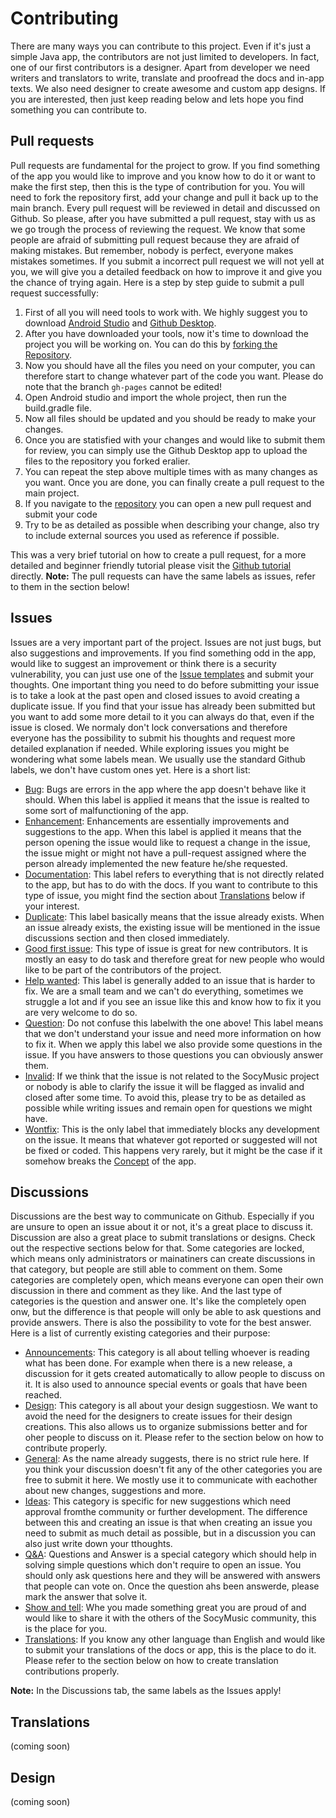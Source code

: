 # Contributing
There are many ways you can contribute to this project. Even if it's just a simple Java app, the contributors are not just limited to developers. In fact, one of our first contributors is a designer.
Apart from developer we need writers and translators to write, translate and proofread the docs and in-app texts. We also need designer to create awesome and custom app designs.
If you are interested, then just keep reading below and lets hope you find something you can contribute to.

## Pull requests
Pull requests are fundamental for the project to grow. If you find something of the app you would like to improve and you know how to do it or want to make the first step, then this is the type of contribution for you.
You will need to fork the repository first, add your change and pull it back up to the main branch.
Every pull request will be reviewed in detail and discussed on Github. So please, after you have submitted a pull request, stay with us as we go trough the process of reviewing the request.
We know that some people are afraid of submitting pull request because they are afraid of making mistakes. But remember, nobody is perfect, everyone makes mistakes sometimes. If you submit a incorrect pull request we will not yell at you, we will give you a detailed feedback on how to improve it and give you the chance of trying again.
Here is a step by step guide to submit a pull request successfully:
1. First of all you will need tools to work with. We highly suggest you to download [Android Studio](https://developer.android.com/studio/install) and [Github Desktop](https://desktop.github.com/).
2. After you have downloaded your tools, now it's time to download the project you will be working on. You can do this by [forking the Repository](https://docs.github.com/en/get-started/quickstart/fork-a-repo).
3. Now you should have all the files you need on your computer, you can therefore start to change whatever part of the code you want. Please do note that the branch `gh-pages` cannot be edited!
4. Open Android studio and import the whole project, then run the build.gradle file.
5. Now all files should be updated and you should be ready to make your changes.
6. Once you are statisfied with your changes and would like to submit them for review, you can simply use the Github Desktop app to upload the files to the repository you forked eralier.
7. You can repeat the step above multiple times with as many changes as you want. Once you are done, you can finally create a pull request to the main project. 
8. If you navigate to the [repository](https://github.com/Benji377/SocyMusic/pulls) you can open a new pull request and submit your code
9. Try to be as detailed as possible when describing your change, also try to include external sources you used as reference if possible.

This was a very brief tutorial on how to create a pull request, for a more detailed and beginner friendly tutorial please visit the [Github tutorial](https://docs.github.com/en/github/collaborating-with-pull-requests/proposing-changes-to-your-work-with-pull-requests/creating-a-pull-request) directly.
**Note:** The pull requests can have the same labels as issues, refer to them in the section below!

## Issues
Issues are a very important part of the project. Issues are not just bugs, but also suggestions and improvements.
If you find something odd in the app, would like to suggest an improvement or think there is a security vulnerability, you can just use one of the [Issue templates](https://github.com/Benji377/SocyMusic/issues/new/choose) and submit your thoughts.
One important thing you need to do before submitting your issue is to take a look at the past open and closed issues to avoid creating a duplicate issue. If you find that your issue has already been submitted but you want to add some more detail to it you can always do that, even if the issue is closed. We normaly don't lock conversations and therefore everyone has the possibility to submit his thoughts and request more detailed explanation if needed.
While exploring issues you might be wondering what some labels mean. We usually use the standard Github labels, we don't have custom ones yet.
Here is a short list:
- [Bug](https://github.com/Benji377/SocyMusic/issues?q=is%3Aopen+is%3Aissue+label%3Abug): Bugs are errors in the app where the app doesn't behave like it should. When this label is applied it means that the issue is realted to some sort of malfunctioning of the app.
- [Enhancement](https://github.com/Benji377/SocyMusic/issues?q=is%3Aopen+is%3Aissue+label%3Aenhancement): Enhancements are essentially improvements and suggestions to the app. When this label is applied it means that the person opening the issue would like to request a change in the issue, the issue might or might not have a pull-request assigned where the person already implemented the new feature he/she requested.
- [Documentation](https://github.com/Benji377/SocyMusic/issues?q=is%3Aopen+is%3Aissue+label%3Adocumentation): This label refers to everything that is not directly related to the app, but has to do with the docs. If you want to contribute to this type of issue, you might find the section about [Translations](#translations) below if your interest.
- [Duplicate](https://github.com/Benji377/SocyMusic/issues?q=is%3Aopen+is%3Aissue+label%3Aduplicate): This label basically means that the issue already exists. When an issue already exists, the existing issue will be mentioned in the issue discussions section and then closed immediately.
- [Good first issue](https://github.com/Benji377/SocyMusic/issues?q=is%3Aopen+is%3Aissue+label%3A%22good+first+issue%22): This type of issue is great for new contributors. It is mostly an easy to do task and therefore great for new people who would like to be part of the contributors of the project.
- [Help wanted](https://github.com/Benji377/SocyMusic/issues?q=is%3Aopen+is%3Aissue+label%3A%22help+wanted%22): This label is generally added to an issue that is harder to fix. We are a small team and we can't do everything, sometimes we struggle a lot and if you see an issue like this and know how to fix it you are very welcome to do so.
- [Question](https://github.com/Benji377/SocyMusic/issues?q=is%3Aopen+is%3Aissue+label%3Aquestion): Do not confuse this labelwith the one above! This label means that we don't understand your issue and need more information on how to fix it. When we apply this label we also provide some questions in the issue. If you have answers to those questions you can obviously answer them.
- [Invalid](https://github.com/Benji377/SocyMusic/issues?q=is%3Aopen+is%3Aissue+label%3Ainvalid): If we think that the issue is not related to the SocyMusic project or nobody is able to clarify the issue it will be flagged as invalid and closed after some time. To avoid this, please try to be as detailed as possible while writing issues and remain open for questions we might have.
- [Wontfix](https://github.com/Benji377/SocyMusic/issues?q=is%3Aopen+is%3Aissue+label%3Awontfix): This is the only label that immediately blocks any development on the issue. It means that whatever got reported or suggested will not be fixed or coded. This happens very rarely, but it might be the case if it somehow breaks the [Concept](./information/#concept-and-goals) of the app.

## Discussions
Discussions are the best way to communicate on Github. Especially if you are unsure to open an issue about it or not, it's a great place to discuss it. Discussion are also a great place to submit translations or designs. Check out the respective sections below for that. 
Some categories are locked, which means only administrators or mainatiners can create discussions in that category, but people are still able to comment on them. Some categories are completely open, which means everyone can open their own discussion in there and comment as they like. And the last type of categories is the question and answer one. It's like the completely open onw, but the difference is that people will only be able to ask questions and provide answers. There is also the possibility to vote for the best answer.
Here is a list of currently existing categories and their purpose:
- [Announcements](https://github.com/Benji377/SocyMusic/discussions/categories/announcements): This category is all about telling whoever is reading what has been done. For example when there is a new release, a discussion for it gets created automatically to allow people to discuss on it. It is also used to announce special events or goals that have been reached.
- [Design](https://github.com/Benji377/SocyMusic/discussions/categories/designs): This category is all about your design suggestiosn. We want to avoid the need for the designers to create issues for their design creations. This also allows us to organize submissions better and for oher people to discuss on it. Please refer to the section below on how to contribute properly.
- [General](https://github.com/Benji377/SocyMusic/discussions/categories/general): As the name already suggests, there is no strict rule here. If you think your discussion doesn't fit any of the other categories you are free to submit it here. We mostly use it to communicate with eachother about new changes, suggestions and more.
- [Ideas](https://github.com/Benji377/SocyMusic/discussions/categories/ideas): This category is specific for new suggestions which need approval fromthe community or further development. The difference between this and creating an issue is that when creating an issue you need to submit as much detail as possible, but in a discussion you can also just write down your tthoughts.
- [Q&A](https://github.com/Benji377/SocyMusic/discussions/categories/q-a): Questions and Answer is a special category which should help in solving simple questions which don't require to open an issue. You should only ask questions here and they will be answered with answers that people can vote on. Once the question ahs been answerde, please mark the answer that solve it.
- [Show and tell](https://github.com/Benji377/SocyMusic/discussions/categories/show-and-tell): Whe you made something great you are proud of and would like to share it with the others of the SocyMusic community, this is the place for you.
- [Translations](https://github.com/Benji377/SocyMusic/discussions/categories/translations): If you know any other language than English and would like to submit your translations of the docs or app, this is the place to do it. Please refer to the section below on how to create translation contributions properly.
 
**Note:** In the Discussions tab, the same labels as the Issues apply!

## Translations
(coming soon)

## Design
(coming soon)
